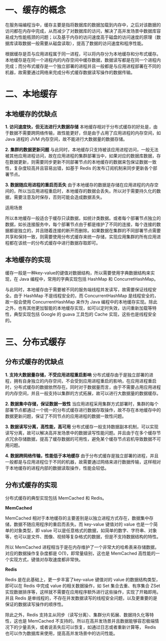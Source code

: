 # 一、缓存的概念


在服务端编程当中，缓存主要是指将数据库的数据加载到内存中，之后对该数据的访问都在内存中完成，从而减少了对数据库的访问，解决了高并发场景中数据库容易成为性能瓶颈的问题；以及基于内存的访问速度高于磁盘的访问速度的原理（数据库读取数据一般需要从磁盘读取），提高了数据的访问速度和程序性能。

 

根据缓存是否与应用进程属于同一进程，可以将内存分为本地缓存和分布式缓存。本地缓存是在同一个进程内的内存空间中缓存数据，数据读写都是在同一个进程内完成；而分布式缓存是一个独立部署的进程并且一般都是与应用进程部署在不同的机器，故需要通过网络来完成分布式缓存数据读写操作的数据传输。

 

# 二、本地缓存

## 本地缓存的优缺点

 

**1. 访问速度快，但无法进行大数据存储**
本地缓存相对于分布式缓存的好处是，由于数据不需要跨网络传输，故性能更好，但是由于占用了应用进程的内存空间，如 Java 进程的 JVM 内存空间，故不能进行大数据量的数据存储。

 

**2. 集群的数据更新问题**
与此同时，本地缓存只支持被该应用进程访问，一般无法被其他应用进程访问，故在应用进程的集群部署当中，如果对应的数据库数据，存在数据更新，则需要同步更新不同部署节点的本地缓存的数据来包保证数据一致性，复杂度较高并且容易出错，如基于 Redis 的发布订阅机制来同步更新各个部署节点。

 

**3. 数据随应用进程的重启而丢失**
由于本地缓存的数据是存储在应用进程的内存空间的，所以当应用进程重启时，本地缓存的数据会丢失。所以对于需要持久化的数据，需要注意及时保存，否则可能会造成数据丢失。

 

适用场景

所以本地缓存一般适合于缓存只读数据，如统计类数据。或者每个部署节点独立的数据，如长连接服务中，每个部署节点由于都是维护了不同的连接，每个连接的数据都是独立的，并且随着连接的断开而删除。如果数据在集群的不同部署节点需要共享和保持一致，则需要使用分布式缓存来统一存储，实现应用集群的所有应用进程都在该统一的分布式缓存中进行数据存取即可。

 

## 本地缓存的实现

 

缓存一般是一种key-value的键值对数据结构，所以需要使用字典数据结构来实现，在 Java 编程中，常用的字典实现包括 HashMap 和 ConcurretHashMap。


与此同时，本地缓存由于需要被不同的服务端线程并发读写，故需要保证线程安全。由于 HashMap 不是线程安全的，而 ConcurrentHashMap 是线程安全的，故一般会使用 ConcurrentHashMap 来作为 Java 编程中的本地缓存实现。除此之外，也有其他更加智能的本地缓存实现，如可以定时失效，访问重新加载等特性，典型实现包括 Google 的 guava 工具包的 Cache 实现，这些也是线程安全的。

 

# 三、分布式缓存

 

## 分布式缓存的优缺点

 

**1. 支持大数据量存储，不受应用进程重启影响**
分布式缓存由于是独立部署的进程，拥有自身独立的内存空间，不会受到应用进程重启的影响，在应用进程重启时，分布式缓存的数据依然存在。同时对于数据量而言，由于不需要占用应用进程的内存空间，并且一般支持以集群的方式拓展，故可以进行大数据量的数据缓存。

 

**2. 数据集中存储，保证数据一致性**
当应用进程采用集群方式部署时，集群的每个部署节点都通过一个统一的分布式缓存进行数据存取操作，故不存在本地缓存中的数据更新问题，保证了不同节点的应用进程的数据一致性问题。

 

**3. 数据读写分离，高性能，高可用**
分布式缓存一般支持数据副本机制，可以实现读写分离，故可以解决高并发场景中的数据读写性能问题。并且由于在多个缓存节点冗余存储数据，提高了缓存数据的可用性，避免某个缓存节点宕机导致数据不可用问题。

 

**4. 数据跨网络传输，性能低于本地缓存**
由于分布式缓存是独立部署的进程，并且一般都是与应用进程位于不同的机器，故需要通过网络来进行数据传输，这样相对于本地缓存的进程内部的数据读取操作，性能会较低。

 

## 分布式缓存的实现
分布式缓存的典型实现包括 MemCached 和 Redis。

 

**MemCached**

 

MemCached 相对于本地缓存的主要差别是以独立进程方式存在，数据集中存储，数据不随应用程序的重启而丢失。而 key-value 键值对的 value 也是一个简单的对象类型，即 value 可以是任意格式的数据，如简单的数字、字符串、对象等，也可以是文件、图像、视频等复杂格式的数据，但是不支持数据结构的特性。

 

所以 MemCached 进程相当于是在内存维护了一个非常大的哈希表来存储数据，对应的数据操作复杂度都是 O(1)，即常量级别，这也是 MemCached 高性能的一个实现方式，键值对存取速度都非常快。

 

**Redis**

 

Redis 是在此基础上，更一步丰富了key-value 键值对的 value 的数据结构类型，即可以在 Redis 中完成 value 的相关数据操作，如 Set 集合去重、有序集合 ZSet 实现数据排序等，这样就不需要在应用程序额外进行这些操作，实现了开箱即用。并且 Redis 是单线程的，不存在并发数据读写的线程安全问题，以及更重要的是保证的数据读写操作的顺序性。

 

除此之外，Redis 支持主从同步（读写分离）、集群分片拓展、数据持久化等特性，这也是 MemCached 不支持的。所以在高并发场景并且数据能够容忍极端情况下的少量丢失，或者说丢失后可以恢复，如通过日志或者重新计算等， Redis 也可以作为数据库来使用，提高高并发场景中的访问性能。